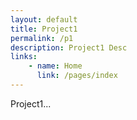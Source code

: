 ```yaml
---
layout: default
title: Project1
permalink: /p1
description: Project1 Desc
links: 
    - name: Home
      link: /pages/index
---
```


Project1...

